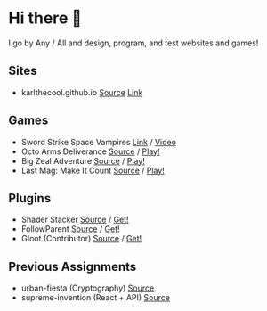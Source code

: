 # Hi there 👋
I go by Any / All and design, program, and test websites and games!

## Sites
* karlthecool.github.io [Source](https://github.com/KarlTheCool/karlthecool.github.io) [Link](https://ka.rlphilli.ps)

## Games
* Sword Strike Space Vampires [Link](https://www.quivergamesvancouver.com/townone-1) / [Video](https://www.youtube.com/watch?v=O3E84-UGUWI)
* Octo Arms Deliverance [Source](https://github.com/KarlTheCool/Octo-Arms-Deliverance) / [Play!](https://karlthecool.itch.io/octo-arms-deliverance)
* Big Zeal Adventure [Source](https://github.com/HumbleSolipsist/gmtk-hand-game) / [Play!](https://karlthecool.itch.io/big-zeal-adventure-2020)
* Last Mag: Make It Count [Source](https://github.com/KarlTheCool/gmtk2019-funny-bullets) / [Play!](https://karlthecool.itch.io/last-bullet-make-it-count)

## Plugins
* Shader Stacker [Source](https://github.com/KarlTheCool/Shader-Stacker) / [Get!](https://godotengine.org/asset-library/asset/763)
* FollowParent [Source](https://github.com/KarlTheCool/FollowParent) / [Get!](https://godotengine.org/asset-library/asset/1905)
* Gloot (Contributor) [Source](https://github.com/peter-kish/gloot) / [Get!](https://godotengine.org/asset-library/asset/1368)

## Previous Assignments
* urban-fiesta (Cryptography) [Source](https://github.com/KarlTheCool/urban-fiesta)
* supreme-invention (React + API) [Source](https://github.com/KarlTheCool/supreme-invention)
